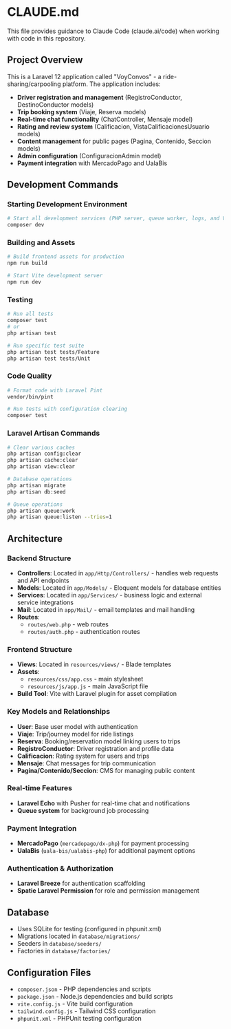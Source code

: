 # CLAUDE.md

This file provides guidance to Claude Code (claude.ai/code) when working with code in this repository.

## Project Overview

This is a Laravel 12 application called "VoyConvos" - a ride-sharing/carpooling platform. The application includes:

- **Driver registration and management** (RegistroConductor, DestinoConductor models)
- **Trip booking system** (Viaje, Reserva models)
- **Real-time chat functionality** (ChatController, Mensaje model)
- **Rating and review system** (Calificacion, VistaCalificacionesUsuario models)
- **Content management** for public pages (Pagina, Contenido, Seccion models)
- **Admin configuration** (ConfiguracionAdmin model)
- **Payment integration** with MercadoPago and UalaBis

## Development Commands

### Starting Development Environment
```bash
# Start all development services (PHP server, queue worker, logs, and Vite)
composer dev
```

### Building and Assets
```bash
# Build frontend assets for production
npm run build

# Start Vite development server
npm run dev
```

### Testing
```bash
# Run all tests
composer test
# or
php artisan test

# Run specific test suite
php artisan test tests/Feature
php artisan test tests/Unit
```

### Code Quality
```bash
# Format code with Laravel Pint
vendor/bin/pint

# Run tests with configuration clearing
composer test
```

### Laravel Artisan Commands
```bash
# Clear various caches
php artisan config:clear
php artisan cache:clear
php artisan view:clear

# Database operations
php artisan migrate
php artisan db:seed

# Queue operations
php artisan queue:work
php artisan queue:listen --tries=1
```

## Architecture

### Backend Structure
- **Controllers**: Located in `app/Http/Controllers/` - handles web requests and API endpoints
- **Models**: Located in `app/Models/` - Eloquent models for database entities
- **Services**: Located in `app/Services/` - business logic and external service integrations
- **Mail**: Located in `app/Mail/` - email templates and mail handling
- **Routes**:
  - `routes/web.php` - web routes
  - `routes/auth.php` - authentication routes

### Frontend Structure
- **Views**: Located in `resources/views/` - Blade templates
- **Assets**:
  - `resources/css/app.css` - main stylesheet
  - `resources/js/app.js` - main JavaScript file
- **Build Tool**: Vite with Laravel plugin for asset compilation

### Key Models and Relationships
- **User**: Base user model with authentication
- **Viaje**: Trip/journey model for ride listings
- **Reserva**: Booking/reservation model linking users to trips
- **RegistroConductor**: Driver registration and profile data
- **Calificacion**: Rating system for users and trips
- **Mensaje**: Chat messages for trip communication
- **Pagina/Contenido/Seccion**: CMS for managing public content

### Real-time Features
- **Laravel Echo** with Pusher for real-time chat and notifications
- **Queue system** for background job processing

### Payment Integration
- **MercadoPago** (`mercadopago/dx-php`) for payment processing
- **UalaBis** (`uala-bis/ualabis-php`) for additional payment options

### Authentication & Authorization
- **Laravel Breeze** for authentication scaffolding
- **Spatie Laravel Permission** for role and permission management

## Database
- Uses SQLite for testing (configured in phpunit.xml)
- Migrations located in `database/migrations/`
- Seeders in `database/seeders/`
- Factories in `database/factories/`

## Configuration Files
- `composer.json` - PHP dependencies and scripts
- `package.json` - Node.js dependencies and build scripts
- `vite.config.js` - Vite build configuration
- `tailwind.config.js` - Tailwind CSS configuration
- `phpunit.xml` - PHPUnit testing configuration